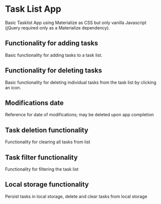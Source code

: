 # Task List App

Basic Tasklist App using Materialize as CSS but only vanilla Javascript (jQuery required only as a Materialize dependency).

## Functionality for adding tasks
Basic functionality for adding tasks to a task list.

## Functionality for deleting tasks
Basic functionality for deleting individual tasks from the task list by clicking an icon.

## Modifications date
Reference for date of modifications; may be deleted upon app completion

## Task deletion functionality
Functionality for clearing all tasks from list

## Task filter functionality
Functionality for filtering the task list

## Local storage functionality
Persist tasks in local storage, delete and clear tasks from local storage